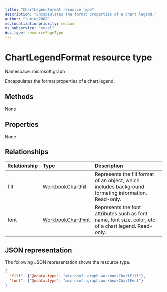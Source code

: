 ```yaml
---
title: "ChartLegendFormat resource type"
description: "Encapsulates the format properties of a chart legend."
author: "lumine2008"
ms.localizationpriority: medium
ms.subservice: "excel"
doc_type: resourcePageType
---
```


# ChartLegendFormat resource type

Namespace: microsoft.graph

Encapsulates the format properties of a chart legend.


## Methods
None

## Properties
None

## Relationships
| Relationship | Type	|Description|
|:---------------|:--------|:----------|
|fill|[WorkbookChartFill](chartfill.md)|Represents the fill format of an object, which includes background formating information. Read-only.|
|font|[WorkbookChartFont](chartfont.md)|Represents the font attributes such as font name, font size, color, etc. of a chart legend. Read-only.|


## JSON representation

The following JSON representation shows the resource type.

<!--{
  "blockType": "resource",
  "optionalProperties": [],
  "baseType": "microsoft.graph.entity",
  "@odata.type": "microsoft.graph.workbookChartLegendFormat"
}-->

```json
{
  "fill": {"@odata.type": "microsoft.graph.workbookChartFill"},
  "font": {"@odata.type": "microsoft.graph.workbookChartFont"}
}
```


<!-- uuid: 8fcb5dbc-d5aa-4681-8e31-b001d5168d79
2015-10-25 14:57:30 UTC -->
<!-- {
  "type": "#page.annotation",
  "description": "ChartLegendFormat resource",
  "keywords": "",
  "section": "documentation",
  "tocPath": ""
}-->

